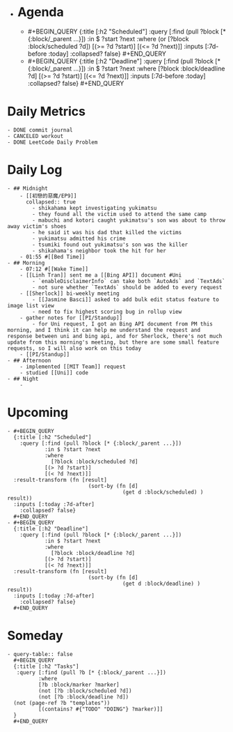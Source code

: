 - # Agenda
	- #+BEGIN_QUERY
	  {:title [:h2 "Scheduled"]
	    :query [:find (pull ?block [* {:block/_parent ...}])
	            :in $ ?start ?next
	            :where
	            (or
	              [?block :block/scheduled ?d])
	            [(>= ?d ?start)]
	            [(<= ?d ?next)]]
	  :inputs [:7d-before :today]
	    :collapsed? false}
	  #+END_QUERY
	- #+BEGIN_QUERY
	  {:title [:h2 "Deadline"]
	    :query [:find (pull ?block [* {:block/_parent ...}])
	            :in $ ?start ?next
	            :where
	              [?block :block/deadline ?d]
	            [(>= ?d ?start)]
	            [(<= ?d ?next)]]
	    :inputs [:7d-before :today]
	    :collapsed? false}
	  #+END_QUERY
# Daily Metrics
	- DONE commit journal
	- CANCELED workout
	- DONE LeetCode Daily Problem
# Daily Log
	- ## Midnight
		- [[初戀的惡魔/EP9]]
		  collapsed:: true
			- shikahama kept investigating yukimatsu
			- they found all the victim used to attend the same camp
			- mabuchi and kotori caught yukimatsu's son was about to throw away victim's shoes
			- he said it was his dad that killed the victims
			- yukimatsu admitted his crime
			- tsumiki found out yukimatsu's son was the killer
			- shikahama's neighbor took the hit for her
		- 01:55 #[[Bed Time]]
	- ## Morning
		- 07:12 #[[Wake Time]]
		- [[Linh Tran]] sent me a [[Bing API]] document #Uni
			- `enableDisclaimerInfo` can take both `AutoAds` and `TextAds`
			- not sure whether `TextAds` should be added to every request
		- [[Sherlock]] bi-weekly meeting
			- [[Jasmine Basci]] asked to add bulk edit status feature to image list view
			- need to fix highest scoring bug in rollup view
		- gather notes for [[PI/Standup]]
			- for Uni request, I got an Bing API document from PM this morning, and I think it can help me understand the request and response between uni and bing api, and for Sherlock, there's not much update from this morning's meeting, but there are some small feature requests, so I will also work on this today
		- [[PI/Standup]]
	- ## Afternoon
		- implemented [[MIT Team]] request
		- studied [[Uni]] code
	- ## Night
		-
# Upcoming
	- #+BEGIN_QUERY
	  {:title [:h2 "Scheduled"]
	    :query [:find (pull ?block [* {:block/_parent ...}])
	            :in $ ?start ?next
	            :where
	              [?block :block/scheduled ?d]
	            [(> ?d ?start)]
	            [(< ?d ?next)]]
	  :result-transform (fn [result]
	                          (sort-by (fn [d]
	                                     (get d :block/scheduled) ) result))    
	  :inputs [:today :7d-after]
	    :collapsed? false}
	  #+END_QUERY
	- #+BEGIN_QUERY
	  {:title [:h2 "Deadline"]
	    :query [:find (pull ?block [* {:block/_parent ...}])
	            :in $ ?start ?next
	            :where
	              [?block :block/deadline ?d]
	            [(> ?d ?start)]
	            [(< ?d ?next)]]
	  :result-transform (fn [result]
	                          (sort-by (fn [d]
	                                     (get d :block/deadline) ) result))    
	  :inputs [:today :7d-after]
	    :collapsed? false}
	  #+END_QUERY
# Someday
	- query-table:: false
	  #+BEGIN_QUERY
	  {:title [:h2 "Tasks"]
	   :query [:find (pull ?b [* {:block/_parent ...}])
	          :where
	          [?b :block/marker ?marker]
	          (not [?b :block/scheduled ?d])
	          (not [?b :block/deadline ?d])
	  (not (page-ref ?b "templates"))
	          [(contains? #{"TODO" "DOING"} ?marker)]]
	  }
	  #+END_QUERY